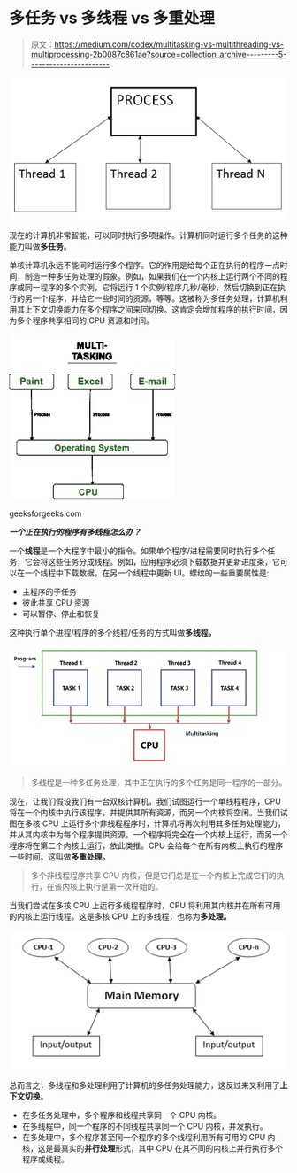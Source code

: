 # 多任务 vs 多线程 vs 多重处理

> 原文：<https://medium.com/codex/multitasking-vs-multithreading-vs-multiprocessing-2b0087c861ae?source=collection_archive---------5----------------------->

![](img/ed406f345f85e7fefb21b826af5094c2.png)

现在的计算机非常智能，可以同时执行多项操作。计算机同时运行多个任务的这种能力叫做**多任务**。

单核计算机永远不能同时运行多个程序。它的作用是给每个正在执行的程序一点时间，制造一种多任务处理的假象。例如，如果我们在一个内核上运行两个不同的程序或同一程序的多个实例，它将运行 1 个实例/程序几秒/毫秒，然后切换到正在执行的另一个程序，并给它一些时间的资源，等等。这被称为多任务处理，计算机利用其上下文切换能力在多个程序之间来回切换。这肯定会增加程序的执行时间，因为多个程序共享相同的 CPU 资源和时间。

![](img/cbc9fffc9de582548a0b2761fe079489.png)

geeksforgeeks.com

***一个正在执行的程序有多线程怎么办？***

一个**线程**是一个大程序中最小的指令。如果单个程序/进程需要同时执行多个任务，它会将这些任务分成线程。例如，应用程序必须下载数据并更新进度条，它可以在一个线程中下载数据，在另一个线程中更新 UI。螺纹的一些重要属性是:

*   主程序的子任务
*   彼此共享 CPU 资源
*   可以暂停、停止和恢复

这种执行单个进程/程序的多个线程/任务的方式叫做**多线程。**

![](img/c7075d2f2335563abf5483465257f548.png)

> 多线程是一种多任务处理，其中正在执行的多个任务是同一程序的一部分。

现在，让我们假设我们有一台双核计算机，我们试图运行一个单线程程序，CPU 将在一个内核中执行该程序，并提供其所有资源，而另一个内核将空闲。当我们试图在多核 CPU 上运行多个非线程程序时，计算机将再次利用其多任务处理能力，并从其内核中为每个程序提供资源。一个程序将完全在一个内核上运行，而另一个程序将在第二个内核上运行，依此类推。CPU 会给每个在所有内核上执行的程序一些时间。这叫做**多重处理。**

> 多个非线程程序共享 CPU 内核，但是它们总是在一个内核上完成它们的执行，在该内核上执行是第一次开始的。

当我们尝试在多核 CPU 上运行多线程程序时，CPU 将利用其内核并在所有可用的内核上运行线程。这是多核 CPU 上的多线程，也称为**多处理。**

![](img/2c9577b9beb35c33af2c9c2fa1429f53.png)

总而言之，多线程和多处理利用了计算机的多任务处理能力，这反过来又利用了**上下文切换**。

*   在多任务处理中，多个程序和线程共享同一个 CPU 内核。
*   在多线程中，同一个程序的不同线程共享同一个 CPU 内核，并发执行。
*   在多处理中，多个程序甚至同一个程序的多个线程利用所有可用的 CPU 内核，这是最真实的**并行处理**形式，其中 CPU 在其不同的内核上并行执行多个程序或线程。